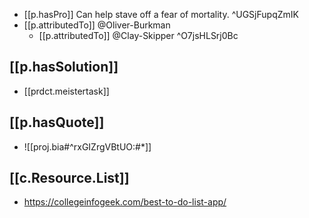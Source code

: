 


-  [[p.hasPro]] Can help stave off a fear of mortality. ^UGSjFupqZmIK
  - [[p.attributedTo]] @Oliver-Burkman
    - [[p.attributedTo]] @Clay-Skipper ^O7jsHLSrj0Bc

## [[p.hasSolution]]

- [[prdct.meistertask]]
## [[p.hasQuote]] 

- ![[proj.bia#^rxGIZrgVBtUO:#*]]

## [[c.Resource.List]]

- https://collegeinfogeek.com/best-to-do-list-app/
